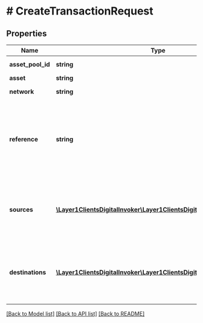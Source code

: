 # # CreateTransactionRequest

## Properties

Name | Type | Description | Notes
------------ | ------------- | ------------- | -------------
**asset_pool_id** | **string** | asset pool id | [optional]
**asset** | **string** | currency | [optional]
**network** | **string** | crypto network | [optional]
**reference** | **string** | custom identifier supplied for transaction that is used to link transaction to specific customer or use case | [optional]
**sources** | [**\Layer1ClientsDigitalInvoker\Layer1ClientsDigitalModel\Participant[]**](Participant.md) | (Optional) list of addresses and amounts that fund the transaction | [optional]
**destinations** | [**\Layer1ClientsDigitalInvoker\Layer1ClientsDigitalModel\Participant[]**](Participant.md) | list of recipient addresses and amounts that benefit from the transaction | [optional]

[[Back to Model list]](../../README.md#models) [[Back to API list]](../../README.md#endpoints) [[Back to README]](../../README.md)
